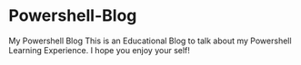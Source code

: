# Powershell-Blog
My Powershell Blog
This is an Educational Blog to talk about my Powershell Learning Experience.
I hope you enjoy your self!
